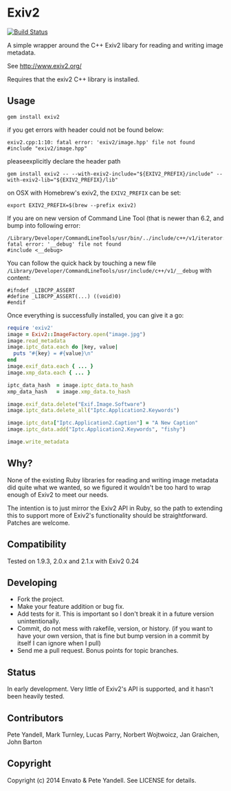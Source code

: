 # Exiv2

[![Build Status](https://travis-ci.org/envato/exiv2.svg)](https://travis-ci.org/envato/exiv2)

A simple wrapper around the C++ Exiv2 libary for reading and writing image metadata.

See http://www.exiv2.org/

Requires that the exiv2 C++ library is installed.

## Usage

```
gem install exiv2
```

if you get errors with header could not be found below:

```
exiv2.cpp:1:10: fatal error: 'exiv2/image.hpp' file not found
#include "exiv2/image.hpp"
```

pleaseexplicitly declare the header path

```
gem install exiv2 -- --with-exiv2-include="${EXIV2_PREFIX}/include" --with-exiv2-lib="${EXIV2_PREFIX}/lib"
```

on OSX with Homebrew's exiv2, the `EXIV2_PREFIX` can be set:

```
export EXIV2_PREFIX=$(brew --prefix exiv2)
```

If you are on new version of Command Line Tool (that is newer than 6.2, and bump into following error:

```
/Library/Developer/CommandLineTools/usr/bin/../include/c++/v1/iterator:341:10: fatal error: '__debug' file not found
#include <__debug>
```

You can follow the quick hack by touching a new file `/Library/Developer/CommandLineTools/usr/include/c++/v1/__debug` with content:

```
#ifndef _LIBCPP_ASSERT
#define _LIBCPP_ASSERT(...) ((void)0)
#endif
```

Once everything is successfully installed, you can give it a go:

```ruby
require 'exiv2'
image = Exiv2::ImageFactory.open("image.jpg")
image.read_metadata
image.iptc_data.each do |key, value|
  puts "#{key} = #{value}\n"
end
image.exif_data.each { ... }
image.xmp_data.each { ... }

iptc_data_hash  = image.iptc_data.to_hash
xmp_data_hash   = image.xmp_data.to_hash

image.exif_data.delete("Exif.Image.Software")
image.iptc_data.delete_all("Iptc.Application2.Keywords")

image.iptc_data["Iptc.Application2.Caption"] = "A New Caption"
image.iptc_data.add("Iptc.Application2.Keywords", "fishy")

image.write_metadata
```

## Why?

None of the existing Ruby libraries for reading and writing image metadata did quite what
we wanted, so we figured it wouldn't be too hard to wrap enough of Exiv2 to
meet our needs.

The intention is to just mirror the Exiv2 API in Ruby, so the path to extending
this to support more of Exiv2's functionality should be straightforward. Patches
are welcome.

## Compatibility

Tested on 1.9.3, 2.0.x and 2.1.x with Exiv2 0.24

## Developing

* Fork the project.
* Make your feature addition or bug fix.
* Add tests for it. This is important so I don't break it in a
  future version unintentionally.
* Commit, do not mess with rakefile, version, or history.
  (if you want to have your own version, that is fine but bump version in a commit by itself I can ignore when I pull)
* Send me a pull request. Bonus points for topic branches.

## Status

In early development. Very little of Exiv2's API is supported, and it hasn't
been heavily tested.

## Contributors

Pete Yandell, Mark Turnley, Lucas Parry, Norbert Wojtwoicz, Jan Graichen, John Barton

## Copyright

Copyright (c) 2014 Envato & Pete Yandell. See LICENSE for details.

